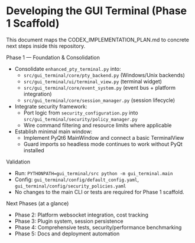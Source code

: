 # Developing the GUI Terminal (Phase 1 Scaffold)

This document maps the CODEX_IMPLEMENTATION_PLAN.md to concrete next steps inside this repository.

Phase 1 — Foundation & Consolidation
- Consolidate `enhanced_pty_terminal.py` into:
  - `src/gui_terminal/core/pty_backend.py` (Windows/Unix backends)
  - `src/gui_terminal/ui/terminal_view.py` (terminal widget)
  - `src/gui_terminal/core/event_system.py` (event bus + platform integration)
  - `src/gui_terminal/core/session_manager.py` (session lifecycle)
- Integrate security framework:
  - Port logic from `security_configuration.py` into `src/gui_terminal/security/policy_manager.py`
  - Wire command filtering and resource limits where applicable
- Establish minimal main window:
  - Implement PyQt6 MainWindow and connect a basic TerminalView
  - Guard imports so headless mode continues to work without PyQt installed

Validation
- Run: `PYTHONPATH=gui_terminal/src python -m gui_terminal.main`
- Config: `gui_terminal/config/default_config.yaml`, `gui_terminal/config/security_policies.yaml`
- No changes to the main CLI or tests are required for Phase 1 scaffold.

Next Phases (at a glance)
- Phase 2: Platform websocket integration, cost tracking
- Phase 3: Plugin system, session persistence
- Phase 4: Comprehensive tests, security/performance benchmarking
- Phase 5: Docs and deployment automation


